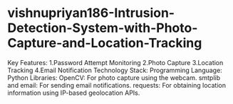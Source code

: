 # vishnupriyan186-Intrusion-Detection-System-with-Photo-Capture-and-Location-Tracking
Key Features: 1.Password Attempt Monitoring 
              2.Photo Capture 
              3.Location Tracking 
              4.Email Notification 
Technology Stack: 
Programming Language: Python
Libraries: 
          OpenCV: For photo capture using the webcam. 
          smtplib and email: For sending email notifications. 
          requests: For obtaining location information using IP-based geolocation APIs.
